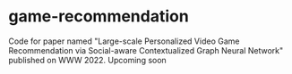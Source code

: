 # game-recommendation
Code for paper named "Large-scale Personalized Video Game Recommendation via Social-aware Contextualized Graph Neural Network" published on WWW 2022. Upcoming soon
